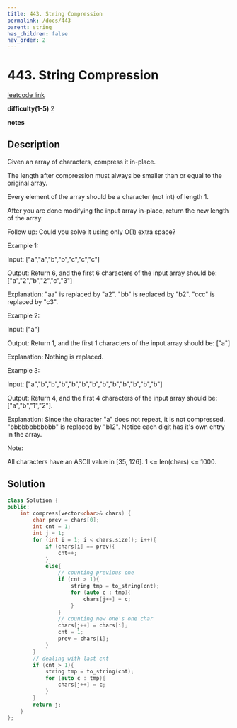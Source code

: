 ```yaml
---
title: 443. String Compression
permalink: /docs/443
parent: string
has_children: false
nav_order: 2
---
```

# 443. String Compression
[leetcode link](https://leetcode.com/problems/string-compression/)

**difficulty(1-5)** 
2

**notes**   


## Description
Given an array of characters, compress it in-place.

The length after compression must always be smaller than or equal to the original array.

Every element of the array should be a character (not int) of length 1.

After you are done modifying the input array in-place, return the new length of the array.

 
Follow up:
Could you solve it using only O(1) extra space?

 
Example 1:

Input:
["a","a","b","b","c","c","c"]

Output:
Return 6, and the first 6 characters of the input array should be: ["a","2","b","2","c","3"]

Explanation:
"aa" is replaced by "a2". "bb" is replaced by "b2". "ccc" is replaced by "c3".
 

Example 2:

Input:
["a"]

Output:
Return 1, and the first 1 characters of the input array should be: ["a"]

Explanation:
Nothing is replaced.
 

Example 3:

Input:
["a","b","b","b","b","b","b","b","b","b","b","b","b"]

Output:
Return 4, and the first 4 characters of the input array should be: ["a","b","1","2"].

Explanation:
Since the character "a" does not repeat, it is not compressed. "bbbbbbbbbbbb" is replaced by "b12".
Notice each digit has it's own entry in the array.
 

Note:

All characters have an ASCII value in [35, 126].
1 <= len(chars) <= 1000.

## Solution

```c++
class Solution {
public:
    int compress(vector<char>& chars) {
        char prev = chars[0];
        int cnt = 1;
        int j = 1;
        for (int i = 1; i < chars.size(); i++){
            if (chars[i] == prev){
                cnt++;
            }
            else{
                // counting previous one
                if (cnt > 1){
                    string tmp = to_string(cnt);
                    for (auto c : tmp){
                        chars[j++] = c;
                    }
                }
                // counting new one's one char
                chars[j++] = chars[i];
                cnt = 1;
                prev = chars[i];
            }
        }
        // dealing with last cnt
        if (cnt > 1){
            string tmp = to_string(cnt);
            for (auto c : tmp){
                chars[j++] = c;
            }
        }
        return j;
    }
};
```

<!-- 
Default label
{: .label }

Blue label
{: .label .label-blue }

Stable
{: .label .label-green }

New release
{: .label .label-purple }

Coming soon
{: .label .label-yellow }

Deprecated
{: .label .label-red } -->
